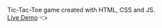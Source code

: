 Tic-Tac-Toe game created with HTML, CSS and JS. <br />
[Live Demo](https://captainnairauk.github.io/TicTacToe_JS/) :point_left: